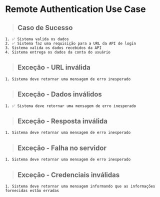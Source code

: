 # Remote Authentication Use Case

  > ## Caso de Sucesso
    1. ✅ Sistema valida os dados
    2. ✅ Sistema faz uma requisição para a URL da API de login
    3. Sistema valida os dados recebidos da API
    4. Sistema entrega os dados da conta do usuário

  > ## Exceção - URL inválida
    1. Sistema deve retornar uma mensagem de erro inesperado
  
  > ## Exceção - Dados inválidos
    1. ✅ Sistema deve retornar uma mensagem de erro inesperado

  > ## Exceção - Resposta inválida
    1. Sistema deve retornar uma mensagem de erro inesperado

  > ## Exceção - Falha no servidor
    1. Sistema deve retornar uma mensagem de erro inesperado
  
  > ## Exceção - Credenciais inválidas
    1. Sistema deve retornar uma mensagem informando que as informações fornecidas estão erradas

